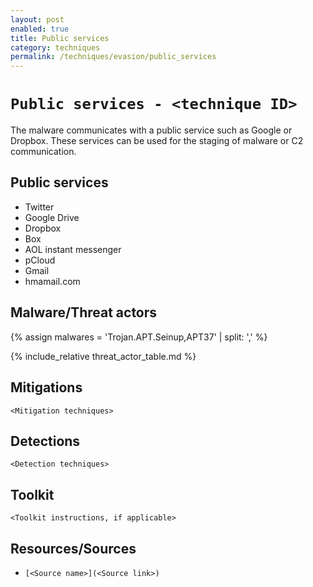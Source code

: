 ```yaml
---
layout: post
enabled: true
title: Public services
category: techniques
permalink: /techniques/evasion/public_services
---
```

# `Public services - <technique ID>`

The malware communicates with a public service such as Google or Dropbox. These services can be used for the staging of malware or C2 communication.

## Public services

* Twitter
* Google Drive
* Dropbox
* Box
* AOL instant messenger
* pCloud
* Gmail
* hmamail.com

## Malware/Threat actors

{% assign malwares = 'Trojan.APT.Seinup,APT37' | split: ',' %}

{% include_relative threat_actor_table.md %}

## Mitigations

`<Mitigation techniques>`

## Detections

`<Detection techniques>`

## Toolkit

`<Toolkit instructions, if applicable>`

## Resources/Sources

* `[<Source name>](<Source link>)`
